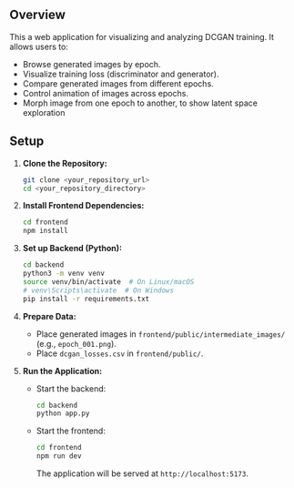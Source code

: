 ## Overview

This a web application for visualizing and analyzing DCGAN training.  It allows users to:

* Browse generated images by epoch.
* Visualize training loss (discriminator and generator).
* Compare generated images from different epochs.
* Control animation of images across epochs.
* Morph image from one epoch to another, to show latent space exploration


## Setup

1.  **Clone the Repository:**
    ```bash
    git clone <your_repository_url>
    cd <your_repository_directory>
    ```

2.  **Install Frontend Dependencies:**
    ```bash
    cd frontend
    npm install
    ```

3.  **Set up Backend (Python):**
    ```bash
    cd backend
    python3 -m venv venv
    source venv/bin/activate  # On Linux/macOS
    # venv\Scripts\activate  # On Windows
    pip install -r requirements.txt
    ```

4.  **Prepare Data:**

    * Place generated images in `frontend/public/intermediate_images/` (e.g., `epoch_001.png`).
    * Place `dcgan_losses.csv` in `frontend/public/`.

5.  **Run the Application:**

    * Start the backend:
        ```bash
        cd backend
        python app.py
        ```
    * Start the frontend:
        ```bash
        cd frontend
        npm run dev
        ```
        The application will be served at `http://localhost:5173`.
